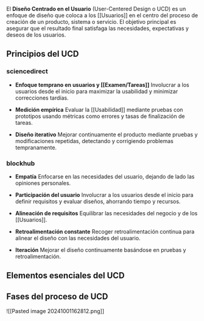 El **Diseño Centrado en el Usuario** (User-Centered Design o UCD) es un enfoque de diseño que coloca a los [[Usuarios]] en el centro del proceso de creación de un producto, sistema o servicio. El objetivo principal es asegurar que el resultado final satisfaga las necesidades, expectativas y deseos de los usuarios.

## Principios del UCD

### sciencedirect
- **Enfoque temprano en usuarios y [[Examen/Tareas]]**
  Involucrar a los usuarios desde el inicio para maximizar la usabilidad y minimizar correcciones tardías.

- **Medición empírica**
  Evaluar la [[Usabilidad]] mediante pruebas con prototipos usando métricas como errores y tasas de finalización de tareas.

- **Diseño iterativo**
  Mejorar continuamente el producto mediante pruebas y modificaciones repetidas, detectando y corrigiendo problemas tempranamente.

### blockhub
- **Empatía**
  Enfocarse en las necesidades del usuario, dejando de lado las opiniones personales.

- **Participación del usuario**
  Involucrar a los usuarios desde el inicio para definir requisitos y evaluar diseños, ahorrando tiempo y recursos.

- **Alineación de requisitos**
  Equilibrar las necesidades del negocio y de los [[Usuarios]].

- **Retroalimentación constante**
  Recoger retroalimentación continua para alinear el diseño con las necesidades del usuario.

- **Iteración**
  Mejorar el diseño continuamente basándose en pruebas y retroalimentación.

## Elementos esenciales del UCD


## Fases del proceso de UCD

![[Pasted image 20241001162812.png]]